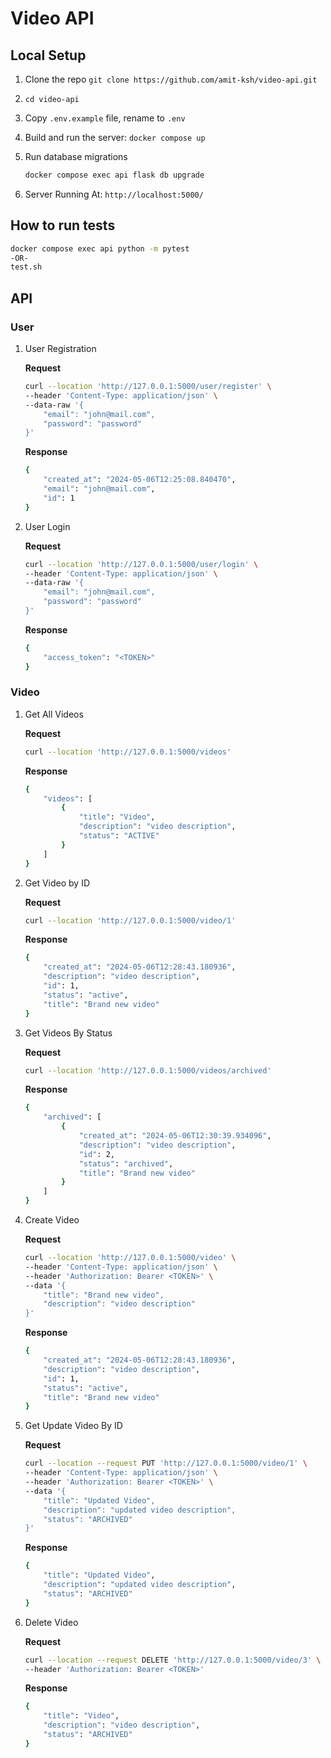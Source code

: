 # Video API

## Local Setup

1. Clone the repo
    `git clone https://github.com/amit-ksh/video-api.git`

1. `cd video-api`

1. Copy `.env.example` file, rename to `.env`

1. Build and run the server: `docker compose up`

1. Run database migrations

    ```bash
    docker compose exec api flask db upgrade
    ```

1. Server Running At: `http://localhost:5000/`

## How to run tests

```bash
docker compose exec api python -m pytest
-OR-
test.sh
```

## API

### User

1. User Registration

    **Request**

    ```bash
    curl --location 'http://127.0.0.1:5000/user/register' \
    --header 'Content-Type: application/json' \
    --data-raw '{
        "email": "john@mail.com",
        "password": "password"
    }'
    ```

    **Response**

    ```bash
    {
        "created_at": "2024-05-06T12:25:08.840470",
        "email": "john@mail.com",
        "id": 1
    }
    ```

1. User Login

    **Request**

    ```bash
    curl --location 'http://127.0.0.1:5000/user/login' \
    --header 'Content-Type: application/json' \
    --data-raw '{
        "email": "john@mail.com",
        "password": "password"
    }'
    ```

    **Response**

    ```bash
    {
        "access_token": "<TOKEN>"
    }
    ```

### Video

1. Get All Videos

    **Request**

    ```bash
    curl --location 'http://127.0.0.1:5000/videos'
    ```

    **Response**

    ```bash
    {
        "videos": [
            {
                "title": "Video",
                "description": "video description",
                "status": "ACTIVE"
            }
        ]
    }
    ```

1. Get Video by ID

    **Request**

    ```bash
    curl --location 'http://127.0.0.1:5000/video/1'
    ```

    **Response**

    ```bash
    {
        "created_at": "2024-05-06T12:28:43.180936",
        "description": "video description",
        "id": 1,
        "status": "active",
        "title": "Brand new video"
    }
    ```

1. Get Videos By Status

    **Request**

    ```bash
    curl --location 'http://127.0.0.1:5000/videos/archived'
    ```

    **Response**

    ```bash
    {
        "archived": [
            {
                "created_at": "2024-05-06T12:30:39.934096",
                "description": "video description",
                "id": 2,
                "status": "archived",
                "title": "Brand new video"
            }
        ]
    }
    ```

1. Create Video

    **Request**

    ```bash
    curl --location 'http://127.0.0.1:5000/video' \
    --header 'Content-Type: application/json' \
    --header 'Authorization: Bearer <TOKEN>' \
    --data '{
        "title": "Brand new video",
        "description": "video description"
    }'
    ```

    **Response**

    ```bash
    {
        "created_at": "2024-05-06T12:28:43.180936",
        "description": "video description",
        "id": 1,
        "status": "active",
        "title": "Brand new video"
    }
    ```

1. Get Update Video By ID

    **Request**

    ```bash
    curl --location --request PUT 'http://127.0.0.1:5000/video/1' \
    --header 'Content-Type: application/json' \
    --header 'Authorization: Bearer <TOKEN>' \
    --data '{
        "title": "Updated Video",
        "description": "updated video description",
        "status": "ARCHIVED"
    }'
    ```

    **Response**

    ```bash
    {
        "title": "Updated Video",
        "description": "updated video description",
        "status": "ARCHIVED"
    }
    ```

1. Delete Video

    **Request**

    ```bash
    curl --location --request DELETE 'http://127.0.0.1:5000/video/3' \
    --header 'Authorization: Bearer <TOKEN>'
    ```

    **Response**

    ```bash
    {
        "title": "Video",
        "description": "video description",
        "status": "ARCHIVED"
    }
    ```
